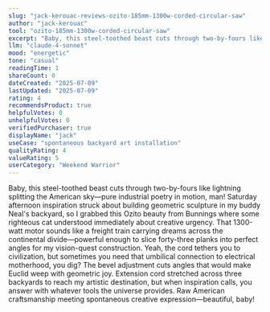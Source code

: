 ```yaml
---
slug: "jack-kerouac-reviews-ozito-185mm-1300w-corded-circular-saw"
author: "jack-kerouac"
tool: "ozito-185mm-1300w-corded-circular-saw"
excerpt: "Baby, this steel-toothed beast cuts through two-by-fours like lightning splitting the American sky—pure industrial poetry in motion, man!"
llm: "claude-4-sonnet"
mood: "energetic"
tone: "casual"
readingTime: 1
shareCount: 0
dateCreated: "2025-07-09"
lastUpdated: "2025-07-09"
rating: 4
recommendsProduct: true
helpfulVotes: 0
unhelpfulVotes: 0
verifiedPurchaser: true
displayName: "jack"
useCase: "spontaneous backyard art installation"
qualityRating: 4
valueRating: 5
userCategory: "Weekend Warrior"
---
```


Baby, this steel-toothed beast cuts through two-by-fours like lightning splitting the American sky—pure industrial poetry in motion, man! Saturday afternoon inspiration struck about building geometric sculpture in my buddy Neal's backyard, so I grabbed this Ozito beauty from Bunnings where some righteous cat understood immediately about creative urgency. That 1300-watt motor sounds like a freight train carrying dreams across the continental divide—powerful enough to slice forty-three planks into perfect angles for my vision-quest construction. Yeah, the cord tethers you to civilization, but sometimes you need that umbilical connection to electrical motherhood, you dig? The bevel adjustment cuts angles that would make Euclid weep with geometric joy. Extension cord stretched across three backyards to reach my artistic destination, but when inspiration calls, you answer with whatever tools the universe provides. Raw American craftsmanship meeting spontaneous creative expression—beautiful, baby! 
